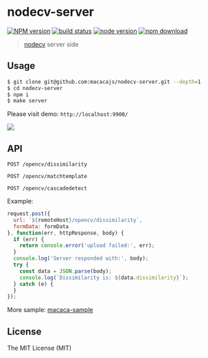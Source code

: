 # nodecv-server

[![NPM version][npm-image]][npm-url]
[![build status][travis-image]][travis-url]
[![node version][node-image]][node-url]
[![npm download][download-image]][download-url]

[npm-image]: https://img.shields.io/npm/v/nodecv-server.svg?style=flat-square
[npm-url]: https://npmjs.org/package/nodecv-server
[travis-image]: https://img.shields.io/travis/macacajs/nodecv-server.svg?style=flat-square
[travis-url]: https://travis-ci.org/macacajs/nodecv-server
[node-image]: https://img.shields.io/badge/node.js-%3E=_6-green.svg?style=flat-square
[node-url]: http://nodejs.org/download/
[download-image]: https://img.shields.io/npm/dm/nodecv-server.svg?style=flat-square
[download-url]: https://npmjs.org/package/nodecv-server

> [nodecv](//github.com/macacajs/nodecv) server side

## Usage

```bash
$ git clone git@github.com:macacajs/nodecv-server.git --depth=1
$ cd nodecv-server
$ npm i
$ make server
```

Please visit demo: `http://localhost:9900/`

![](http://wx3.sinaimg.cn/large/6d308bd9gy1fek6oa9i3vj21kw0zrn4y.jpg)

## API


```
POST /opencv/dissimilarity
```

```
POST /opencv/matchtemplate
```

```
POST /opencv/cascadedetect
```

Example:

```javascript
request.post({
  url: `${remoteHost}/opencv/dissimilarity`,
  formData: formData
}, function(err, httpResponse, body) {
  if (err) {
    return console.error('upload failed:', err);
  }
  console.log('Server responded with:', body);
  try {
    const data = JSON.parse(body);
    console.log(`Dissimilarity is: ${data.dissimilarity}`);
  } catch (e) {
  }
});
```

More sample: [macaca-sample](//github.com/macaca-sample)

## License

The MIT License (MIT)
